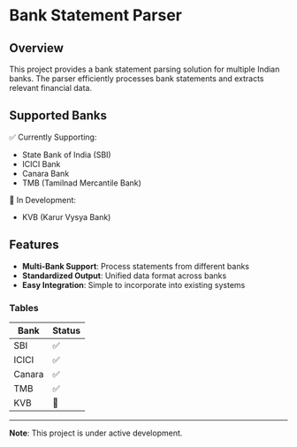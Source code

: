# Bank Statement Parser

## Overview
This project provides a bank statement parsing solution for multiple Indian banks. The parser efficiently processes bank statements and extracts relevant financial data.

## Supported Banks
✅ Currently Supporting:
- State Bank of India (SBI)
- ICICI Bank
- Canara Bank
- TMB (Tamilnad Mercantile Bank)

🚧 In Development:
- KVB (Karur Vysya Bank)

## Features
- **Multi-Bank Support**: Process statements from different banks
- **Standardized Output**: Unified data format across banks
- **Easy Integration**: Simple to incorporate into existing systems


### Tables
| Bank | Status |
|------|--------|
| SBI | ✅ |
| ICICI | ✅ |
| Canara | ✅ |
| TMB | ✅ |
| KVB | 🚧 |

---
**Note**: This project is under active development.